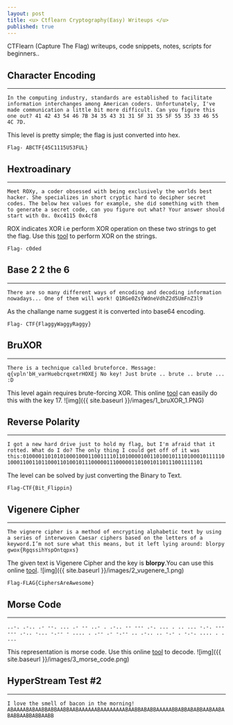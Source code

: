 ```yaml
---
layout: post
title: <u> Ctflearn Cryptography(Easy) Writeups </u>
published: true
---
```

CTFlearn (Capture The Flag) writeups, code snippets, notes, scripts for beginners..



## Character Encoding
---
`In the computing industry, standards are established to facilitate information interchanges among American coders. Unfortunately, I've made communication a little bit more difficult. Can you figure this one out? 41 42 43 54 46 7B 34 35 43 31 31 5F 31 35 5F 55 35 33 46 55 4C 7D.`

This level is pretty simple; the flag is just converted into hex.

``` Flag- ABCTF{45C1115U53FUL} ```

## Hextroadinary
---
`Meet ROXy, a coder obsessed with being exclusively the worlds best hacker. She specializes in short cryptic hard to decipher secret codes. The below hex values for example, she did something with them to generate a secret code, can you figure out what? Your answer should start with 0x.
0xc4115 0x4cf8`

ROX indicates XOR i.e perform XOR operation on these two strings to get the flag.
Use this [tool](https://xor.pw/) to perform XOR on the strings.

```Flag- c0ded ```

## Base 2 2 the 6
---
`There are so many different ways of encoding and decoding information nowadays... One of them will work! Q1RGe0ZsYWdneVdhZ2d5UmFnZ3l9`

As the challange name suggest it is converted into base64 encoding.

```Flag- CTF{FlaggyWaggyRaggy}```
## BruXOR
---
`There is a technique called bruteforce. Message: q{vpln'bH_varHuebcrqxetrHOXEj No key! Just brute .. brute .. brute ... :D`

This level again requires brute-forcing XOR. This online [tool](https://gchq.github.io/CyberChef/) can easily do this with the key 17.
![img]({{ site.baseurl }}/images/1_bruXOR_1.PNG)


## Reverse Polarity
---
`I got a new hard drive just to hold my flag, but I'm afraid that it rotted. What do I do? The only thing I could get off of it was this:01000011010101000100011001111011010000100110100101110100010111110`
`100011001101100011010010111000001110000011010010110111001111101`


The level can be solved by just converting the Binary to Text.

``` Flag-CTF{Bit_Flippin} ```

## Vigenere Cipher
---
`The vignere cipher is a method of encrypting alphabetic text by using a series of interwoven Caesar ciphers based on the letters of a keyword.I’m not sure what this means, but it left lying around: blorpy
gwox{RgqssihYspOntqpxs}`

The given text is Vigenere Cipher and the key is **blorpy**.You can use this online [tool](https://www.dcode.fr/vigenere-cipher).
![img]({{ site.baseurl }}/images/2_vugenere_1.png)

```Flag-FLAG{CiphersAreAwesome}```

## Morse Code
---
`..-. .-.. .- --. ... .- -- ..- . .-.. -- --- .-. ... . .. ... -.-. --- --- .-.. -... -.-- - .... . .-- .- -.-- .. .-.. .. -.- . -.-. .... . . ...`

This representation is morse code. Use this online [tool](https://gchq.github.io/CyberChef/) to decode.
![img]({{ site.baseurl }}/images/3_morse_code.png)

## HyperStream Test #2
---
`I love the smell of bacon in the morning! ABAAAABABAABBABBAABBAABAAAAAABAAAAAAAABAABBABABBAAAAABBABBABABBAABAABABABBAABBABBAABB`




